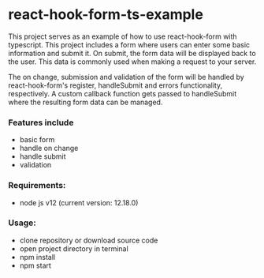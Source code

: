 # react-hook-form-ts-example

This project serves as an example of how to use react-hook-form with typescript. This project includes a form where users can enter some basic information and submit it. On submit, the form data will be displayed back to the user. This data is commonly used when making a request to your server.

The on change, submission and validation of the form will be handled by react-hook-form's register, handleSubmit and errors functionality, respectively. A custom callback function gets passed to handleSubmit where the resulting form data can be managed.

### Features include

- basic form
- handle on change
- handle submit
- validation

### Requirements:

- node js v12 (current version: 12.18.0)

### Usage:

- clone repository or download source code
- open project directory in terminal
- npm install
- npm start
